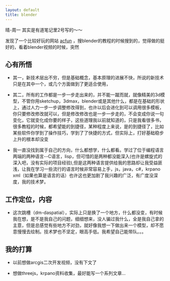 ```yaml
---
layout: default
title: blender
---
```


晴-周一 其实是有道笔记里2号写的～～

发现了一个比较好玩的网站 [acfun](http://www.acfun.tv/) ，搜blender的教程的时候搜到的，觉得做的挺好的，看着blender视频的时候，突然

## 心有所悟
+ 其一，新技术层出不穷，但是基础概念，基本原理的进展不快，所说的新技术只是在其中一个，或几个方面做到了更适合使用，
+ 其二，所有的工作都是一步一步走出来的，并不能一蹴而就，就像精美的3d模型，不管你用sketchup，3dmax，blender或是其他什么，都是在基础的形状上，通过人力一步一步调整修改得到，也许以后会进化到可以调用很多模板，你只要修改修改就可以，但是修改修改也是一步一步走的，不会变成你说一句变化，它就变化成你要的样子，这些道理我以前就知道的，只是我看很多书，很多教程的时候，都希望能的到捷径，某种程度上来说，是的到捷径了，比如某些软件你学到了操作技巧，学到了了快捷的方式，但实际上，打好基础稳步上升的根本却没变


+ 我一直没找到属于自己的方向，什么都想学，什么都看。学过了位于编程语言两端的两种语言--C语言，lisp，但可惜的是两种都没能深入(也许是螺旋式的深入吧，没有实际的项目经验),但是这两种语言提供给我的思路却让我受益匪浅，让我在学习一些流行的语言时候非常容易上手，js，java，c#，krpano xml（如果也算是语言的话）也许这也更加剧了我兴趣的广泛，有广度没深度，我的技术梦。

## 工作定位，内容
+ 这次跳槽（dm-daspatial），实际上只是换了一个地方，什么都没变，有时候我在想，是不是我自己的问题，细细想来，没人骗过我什么，全是我自己拿的主意，但是总感觉有些地方不对劲，就好像我想一下做出来一个模型，却不愿意慢慢去绘制。技术梦也不坚定，眼高手低。我希望自己能带队。。。

## 我的打算
+ 以前想做arcgis二次开发视频，没有下文了

+ 想做threejs，krpano资料收集，最好能写一个系列文章...